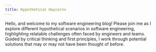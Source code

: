 ```yaml
---
title: Hypothetical Haycorns
---
```


Hello, and welcome to my software engineering blog! Please join me as I explore
different hypothetical scenarios in software engineering, highlighting
relatable challenges often faced by engineers and teams. Guided by critical
thinking and first principles, I work through potential solutions that may or
may not have been thought of before.

